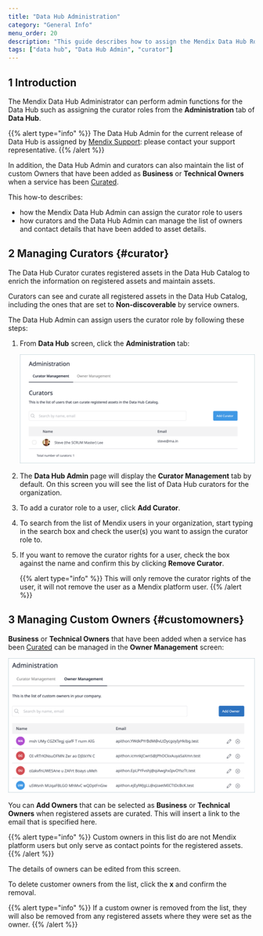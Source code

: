 ```yaml
---
title: "Data Hub Administration"
category: "General Info"
menu_order: 20
description: "This guide describes how to assign the Mendix Data Hub Roles as a Data Hub Admin."
tags: ["data hub", "Data Hub Admin", "curator"]
---
```


## 1 Introduction

The Mendix Data Hub Administrator can perform admin functions for the Data Hub such as assigning the curator roles from the **Administration** tab of **Data Hub**.

{{% alert type="info" %}}
The Data Hub Admin for the current release of Data Hub is assigned by [Mendix Support](https://support.mendix.com/hc/en-us): please contact your support representative.
{{% /alert %}}

In addition, the Data Hub Admin and curators can also maintain the list of custom Owners that have been added as **Business** or **Technical Owners** when a service has been [Curated](../data-hub-catalog/curate#customowner). 

This how-to describes:

- how the Mendix Data Hub Admin can assign the curator role to users
- how curators and the Data Hub Admin can manage the list of owners and contact details that have been added to asset details.

## 2 Managing Curators {#curator}

The Data Hub Curator curates registered assets in the Data Hub Catalog to enrich the information on registered assets and maintain assets. 

Curators can see and curate all registered assets in the Data Hub Catalog, including the ones that are set to **Non-discoverable** by service owners. 

The Data Hub Admin can assign users the curator role by following these steps:

1. From **Data Hub** screen, click the **Administration** tab:

   ![Administration](attachments/data-hub-admin/administration.png)

2. The **Data Hub Admin** page will display the **Curator Management** tab by default. On this screen you will see the list of Data Hub curators for the organization.

3. To add a curator role to a user, click **Add Curator**.

4. To search from the list of Mendix users in your organization, start typing in the search box and check the user(s) you want to assign the curator role to.

5. If you want to remove the curator rights for a user, check the box against the name and confirm this by clicking **Remove Curator**.

   {{% alert type="info" %}}
   This will only remove the curator rights of the user, it will not remove the user as a Mendix platform user.
   {{% /alert %}}

## 3 Managing Custom Owners {#customowners} 

**Business** or **Technical Owners** that have been added when a service has been [Curated](../data-hub-catalog/curate#customowner) can be managed in the **Owner Management** screen:

![owner admin](attachments/data-hub-admin/owner-management.png)

You can **Add Owners** that can be selected as **Business** or **Technical Owners** when registered assets are curated. This will insert a link to the email that is specified here. 

{{% alert type="info" %}}
Custom owners in this list do are not Mendix platform users but only serve as contact points for the registered assets. 
{{% /alert %}} 

The details of owners can be edited from this screen.

To delete customer owners from the list, click the **x** and confirm the removal. 

{{% alert type="info" %}}
If a custom owner is removed from the list, they will also be removed from any registered assets where they were set as the owner.
{{% /alert %}} 



